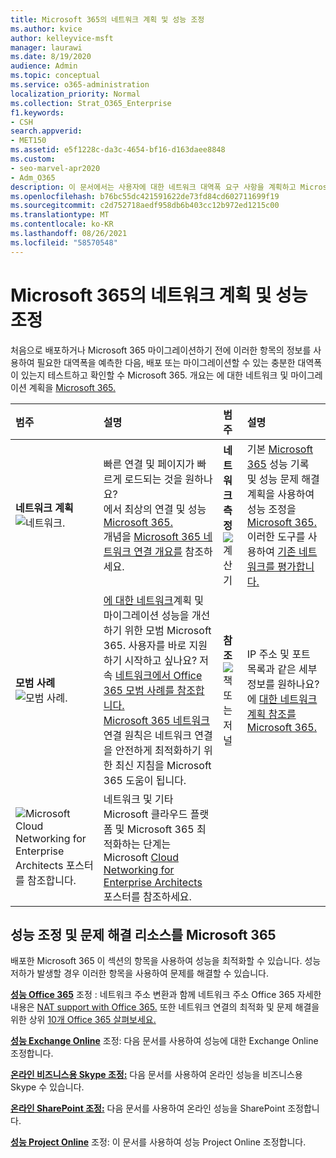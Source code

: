 ```yaml
---
title: Microsoft 365의 네트워크 계획 및 성능 조정
ms.author: kvice
author: kelleyvice-msft
manager: laurawi
ms.date: 8/19/2020
audience: Admin
ms.topic: conceptual
ms.service: o365-administration
localization_priority: Normal
ms.collection: Strat_O365_Enterprise
f1.keywords:
- CSH
search.appverid:
- MET150
ms.assetid: e5f1228c-da3c-4654-bf16-d163daee8848
ms.custom:
- seo-marvel-apr2020
- Adm_O365
description: 이 문서에서는 사용자에 대한 네트워크 대역폭 요구 사항을 계획하고 Microsoft 365 조정하고 문제를 해결하는 데 도움이 됩니다.
ms.openlocfilehash: b76bc55dc421591622de73fd84cd602711699f19
ms.sourcegitcommit: c2d752718aedf958db6b403cc12b972ed1215c00
ms.translationtype: MT
ms.contentlocale: ko-KR
ms.lasthandoff: 08/26/2021
ms.locfileid: "58570548"
---
```

# <a name="network-planning-and-performance-tuning-for-microsoft-365"></a>Microsoft 365의 네트워크 계획 및 성능 조정
처음으로 배포하거나 Microsoft 365 마이그레이션하기 전에 이러한 항목의 정보를 사용하여 필요한 대역폭을 예측한 다음, 배포 또는 마이그레이션할 수 있는 충분한 대역폭이 있는지 테스트하고 확인할 수 Microsoft 365. 개요는 에 대한 네트워크 및 마이그레이션 계획을 [Microsoft 365.](network-and-migration-planning.md)
  
|범주 |설명 |범주 |설명 |
|:-----|:-----|:-----|:-----|
|**네트워크 계획** <br/> ![네트워크.](../media/5e9dcd06-601b-4b28-88dc-f524e7548794.png)           <br/> |빠른 연결 및 페이지가 빠르게 로드되는 것을 원하나요?  <br/> 에서 최상의 연결 및 성능 [Microsoft 365.](https://aka.ms/o365perfprinciples)<br/>개념을 [Microsoft 365 네트워크 연결 개요를](microsoft-365-networking-overview.md) 참조하세요.<br/> |**네트워크 측정** <br/> ![계산기](../media/d690a132-4884-40eb-a918-526bb3dff3cc.png)           <br/> |기본 [Microsoft 365](performance-tuning-using-baselines-and-history.md) 성능 기록 및 성능 문제 해결 계획을 사용하여 성능 조정을 [Microsoft 365.](performance-troubleshooting-plan.md)  <br/> 이러한 도구를 사용하여 [기존 네트워크를 평가합니다.](network-and-migration-planning.md#calculators)  <br/> |
|**모범 사례** <br/> ![모범 사례.](../media/2a659a5c-1007-47d3-a6c6-a19e018ab29b.png)           <br/> |[에 대한 네트워크](network-and-migration-planning.md#BestPractices)계획 및 마이그레이션 성능을 개선하기 위한 모범 Microsoft 365. 사용자를 바로 지원하기 시작하고 싶나요? 저속 [네트워크에서 Office 365 모범 사례를 참조합니다.](https://support.office.com/article/fd16c8d2-4799-4c39-8fd7-045f06640166)  <br/> [Microsoft 365 네트워크](./microsoft-365-network-connectivity-principles.md) 연결 원칙은 네트워크 연결을 안전하게 최적화하기 위한 최신 지침을 Microsoft 365 도움이 됩니다.  <br/> |**참조** <br/> ![책 또는 저널](../media/56dff3c1-f605-48d8-811f-7d13ce639ecd.png)           <br/> |IP 주소 및 포트 목록과 같은 세부 정보를 원하나요? 에 [대한 네트워크 계획 참조를 Microsoft 365.](network-and-migration-planning.md#NetReference)  <br/> |
|![Microsoft Cloud Networking for Enterprise Architects 포스터를 참조합니다.](../media/3094be9f-2407-4fa5-896d-aa66ef7b9bb9.png)           <br/> |네트워크 및 기타 Microsoft 클라우드 플랫폼 및 Microsoft 365 최적화하는 단계는 Microsoft [Cloud Networking for Enterprise Architects](../solutions/cloud-architecture-models.md) 포스터를 참조하세요.  <br/> |
   
## <a name="performance-tuning-and-troubleshooting-resources-for-microsoft-365"></a>성능 조정 및 문제 해결 리소스를 Microsoft 365
<a name="apptuning"> </a>

배포한 Microsoft 365 이 섹션의 항목을 사용하여 성능을 최적화할 수 있습니다. 성능 저하가 발생할 경우 이러한 항목을 사용하여 문제를 해결할 수 있습니다.
  
 **[성능 Office 365](tune-microsoft-365-performance.md)** 조정 : 네트워크 주소 변환과 함께 네트워크 주소 Office 365 자세한 내용은 [NAT support with Office 365.](nat-support-with-microsoft-365.md) 또한 네트워크 연결의 최적화 및 문제 해결을 위한 상위 [10개 Office 365 살펴보세요.](/archive/blogs/onthewire/top-10-tips-for-optimising-troubleshooting-your-office-365-network-connectivity) 
  
 **[성능 Exchange Online](tune-exchange-online-performance.md)** 조정: 다음 문서를 사용하여 성능에 대한 Exchange Online 조정합니다. 
  
 **[온라인 비즈니스용 Skype 조정:](tune-skype-for-business-online-performance.md)** 다음 문서를 사용하여 온라인 성능을 비즈니스용 Skype 수 있습니다. 
  
 **[온라인 SharePoint 조정:](tune-sharepoint-online-performance.md)** 다음 문서를 사용하여 온라인 성능을 SharePoint 조정합니다. 
  
 **[성능 Project Online](https://support.office.com/article/12ba0ebd-c616-42e5-b9b6-cad570e8409c)** 조정: 이 문서를 사용하여 성능 Project Online 조정합니다.